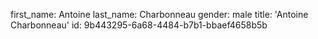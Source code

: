 first_name: Antoine
last_name: Charbonneau
gender: male
title: 'Antoine Charbonneau'
id: 9b443295-6a68-4484-b7b1-bbaef4658b5b
